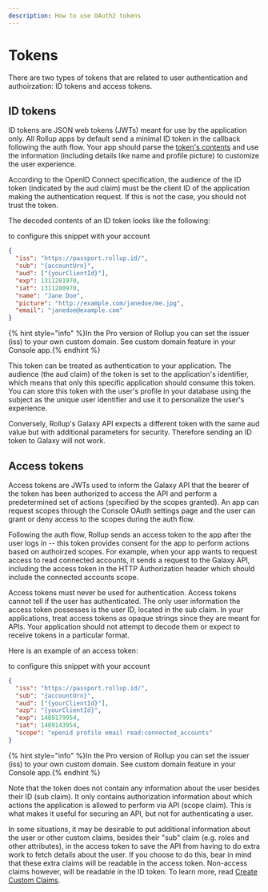 ```yaml
---
description: How to use OAuth2 tokens
---
```


# Tokens

There are two types of tokens that are related to user authentication and authoirzation: ID tokens and access tokens.

## ID tokens

ID tokens are JSON web tokens (JWTs) meant for use by the application only. All Rollup apps by default send a minimal ID token in the callback following the auth flow. Your app should parse the [token's contents](https://openid.net/specs/openid-connect-core-1_0.html#StandardClaims) and use the information (including details like name and profile picture) to customize the user experience.

According to the OpenID Connect specification, the audience of the ID token (indicated by the aud claim) must be the client ID of the application making the authentication request. If this is not the case, you should not trust the token.

The decoded contents of an ID token looks like the following:

to configure this snippet with your account

```json
{
  "iss": "https://passport.rollup.id/",
  "sub": "{accountUrn}",
  "aud": ["{yourClientId}"],
  "exp": 1311281970,
  "iat": 1311280970,
  "name": "Jane Doe",
  "picture": "http://example.com/janedoe/me.jpg",
  "email": "janedoe@example.com"
}
```

{% hint style="info" %}In the Pro version of Rollup you can set the issuer (iss) to your own custom domain. See custom domain feature in your Console app.{% endhint %}

This token can be treated as authentication to your application. The audience (the aud claim) of the token is set to the application's identifier, which means that only this specific application should consume this token. You can store this token with the user's profile in your database using the subject as the unique user identifier and use it to personalize the user's experience.

Conversely, Rollup's Galaxy API expects a different token with the same aud value but with additional parameters for security. Therefore sending an ID token to Galaxy will not work.

## Access tokens

Access tokens are JWTs used to inform the Galaxy API that the bearer of the token has been authorized to access the API and perform a predetermined set of actions (specified by the scopes granted). An app can request scopes through the Console OAuth settings page and the user can grant or deny access to the scopes during the auth flow.

Following the auth flow, Rollup sends an access token to the app after the user logs in -- this token provides consent for the app to perform actions based on authoirzed scopes. For example, when your app wants to request access to read connected accounts, it sends a request to the Galaxy API, including the access token in the HTTP Authorization header which should include the connected accounts scope.

Access tokens must never be used for authentication. Access tokens cannot tell if the user has authenticated. The only user information the access token possesses is the user ID, located in the sub claim. In your applications, treat access tokens as opaque strings since they are meant for APIs. Your application should not attempt to decode them or expect to receive tokens in a particular format.

Here is an example of an access token:

to configure this snippet with your account

```json
{
  "iss": "https://passport.rollup.id/",
  "sub": "{accountUrn}",
  "aud": ["{yourClientId}"],
  "azp": "{yourClientId}",
  "exp": 1489179954,
  "iat": 1489143954,
  "scope": "openid profile email read:connected_accounts"
}
```

{% hint style="info" %}In the Pro version of Rollup you can set the issuer (iss) to your own custom domain. See custom domain feature in your Console app.{% endhint %}

Note that the token does not contain any information about the user besides their ID (sub claim). It only contains authorization information about which actions the application is allowed to perform via API (scope claim). This is what makes it useful for securing an API, but not for authenticating a user.

In some situations, it may be desirable to put additional information about the user or other custom claims, besides their "sub" claim (e.g. roles and other attributes), in the access token to save the API from having to do extra work to fetch details about the user. If you choose to do this, bear in mind that these extra claims will be readable in the access token. Non-access claims however, will be readable in the ID token. To learn more, read [Create Custom Claims](advanced/custom-claims.md).
